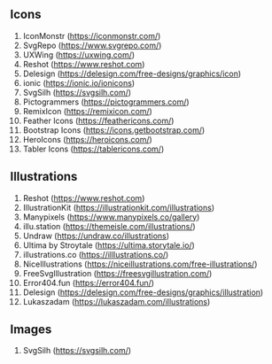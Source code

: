 

## Icons

1. IconMonstr (https://iconmonstr.com/)
2. SvgRepo (https://www.svgrepo.com/)
3. UXWing (https://uxwing.com/)
4. Reshot (https://www.reshot.com)
5. Delesign (https://delesign.com/free-designs/graphics/icon)
6. ionic (https://ionic.io/ionicons)
7. SvgSilh (https://svgsilh.com/)
8. Pictogrammers (https://pictogrammers.com/)
9. RemixIcon (https://remixicon.com/)
10. Feather Icons (https://feathericons.com/)
11. Bootstrap Icons (https://icons.getbootstrap.com/)
12. HeroIcons (https://heroicons.com/)
13. Tabler Icons (https://tablericons.com/)

## Illustrations

1. Reshot (https://www.reshot.com)
2. IllustrationKit (https://illustrationkit.com/illustrations)
3. Manypixels (https://www.manypixels.co/gallery)
4. illu.station (https://themeisle.com/illustrations/)
5. Undraw (https://undraw.co/illustrations)
6. Ultima by Stroytale (https://ultima.storytale.io/)
7. illustrations.co (https://illlustrations.co/)
8. NiceIllustrations (https://niceillustrations.com/free-illustrations/)
9. FreeSvgIllustration (https://freesvgillustration.com/)
10. Error404.fun (https://error404.fun/)
11. Delesign (https://delesign.com/free-designs/graphics/illustration)
12. Lukaszadam (https://lukaszadam.com/illustrations)


## Images

1. SvgSilh (https://svgsilh.com/)